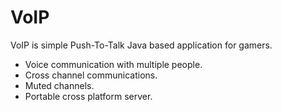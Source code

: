 # VoIP
VoIP is simple Push-To-Talk Java based application for gamers. 
* Voice communication with multiple people.
* Cross channel communications.
* Muted channels.
* Portable cross platform server.
